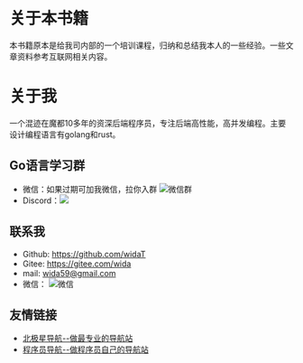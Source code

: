 # 关于本书籍

本书籍原本是给我司内部的一个培训课程，归纳和总结我本人的一些经验。一些文章资料参考互联网相关内容。


# 关于我

一个混迹在魔都10多年的资深后端程序员，专注后端高性能，高并发编程。主要设计编程语言有golang和rust。

## Go语言学习群
- 微信：如果过期可加我微信，拉你入群
  ![微信群](https://learninggo.bjxw.xyz/img/wechatgroup.png)
- Discord：[![](https://badgen.net/discord/members/F9Nm9zwH)](https://discord.gg/F9Nm9zwH)


## 联系我
- Github:  https://github.com/widaT
- Gitee:  https://gitee.com/wida
- mail:  wida59@gmail.com
- 微信： 
 ![微信](https://learninggo.bjxw.xyz/img/wechat.png)


## 友情链接

- [北极星导航--做最专业的导航站](https://bjxw.xyz/)
- [程序员导航--做程序员自己的导航站](https://cxy.bjxw.xyz/)